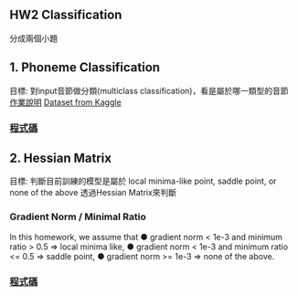 ## HW2 Classification
分成兩個小題
## 1. Phoneme Classification
目標: 對input音節做分類(multiclass classification)，看是屬於哪一類型的音節
[作業說明](https://speech.ee.ntu.edu.tw/~hylee/ml/ml2021-course-data/hw/HW02/HW02.pdf)
[Dataset from Kaggle](https://www.kaggle.com/c/ml2021spring-hw2/data)

### [程式碼](https://colab.research.google.com/drive/1ZFEgwNGcLNoGf7iQjlMhPnNFw1qMGvC8?usp=sharing)

## 2. Hessian Matrix
目標: 判斷目前訓練的模型是屬於 local minima-like point, saddle point, or none of the above
透過Hessian Matrix來判斷

### Gradient Norm / Minimal Ratio
In this homework, we assume that 
● gradient norm < 1e-3 and minimum ratio > 0.5 => local minima like, 
● gradient norm < 1e-3 and minimum ratio <= 0.5 => saddle point, 
● gradient norm >= 1e-3 => none of the above.


### [程式碼](https://colab.research.google.com/drive/1hIGgC970GnT9RC0om6ZeSIrjTRq4AhkH?usp=sharing)
